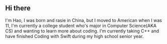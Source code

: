 ## Hi there

I'm Hao, I was born and rasie in China, but I moved to American when I was 11, I'm currently a college student who's major in Computer Science(AKA CS) and wanting to learn more about coding. I'm currently taking C++ and have finished Coding with Swift during my high school senior year.
